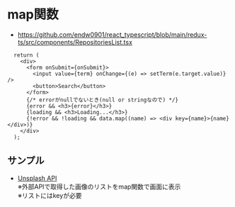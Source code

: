 # map関数

- https://github.com/endw0901/react_typescript/blob/main/redux-ts/src/components/RepositoriesList.tsx

```
  return (
    <div>
      <form onSubmit={onSubmit}>
        <input value={term} onChange={(e) => setTerm(e.target.value)} />
        <button>Search</button>
      </form>
      {/* errorがnullでないとき(null or stringなので) */}
      {error && <h3>{error}</h3>}
      {loading && <h3>Loading...</h3>}
      {!error && !loading && data.map((name) => <div key={name}>{name}</div>)}
    </div>
  );
```

## サンプル

- [Unsplash API](https://github.com/endw0901/react_typescript/tree/main/unsplash_api/src) <br>
※外部APIで取得した画像のリストをmap関数で画面に表示 <br>
※リストにはkeyが必要 <br>
